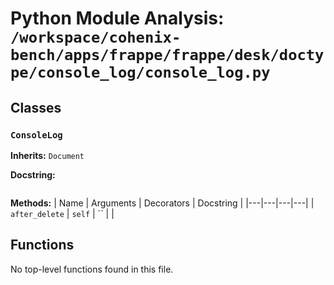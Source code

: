 # Python Module Analysis: `/workspace/cohenix-bench/apps/frappe/frappe/desk/doctype/console_log/console_log.py`

## Classes

### `ConsoleLog`
**Inherits:** `Document`


**Docstring:**
```

```

**Methods:**
| Name | Arguments | Decorators | Docstring |
|---|---|---|---|
| `after_delete` | `self` | `` |  |





## Functions

No top-level functions found in this file.
